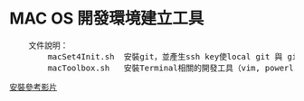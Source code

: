 <h1>MAC OS 開發環境建立工具</h1>
<pre>
	文件說明：
		macSet4Init.sh	安裝git，並產生ssh key使local git 與 github 產生關聯。
		macToolbox.sh	安裝Terminal相關的開發工具（vim, powerline, some vim plugin）
</pre>
<a href="https://youtu.be/yGtNiPBqdSk">安裝參考影片</a>
